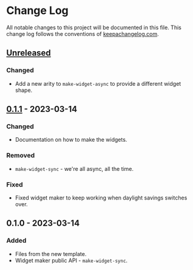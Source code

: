 # Change Log
All notable changes to this project will be documented in this file. This change log follows the conventions of [keepachangelog.com](http://keepachangelog.com/).

## [Unreleased]
### Changed
- Add a new arity to `make-widget-async` to provide a different widget shape.

## [0.1.1] - 2023-03-14
### Changed
- Documentation on how to make the widgets.

### Removed
- `make-widget-sync` - we're all async, all the time.

### Fixed
- Fixed widget maker to keep working when daylight savings switches over.

## 0.1.0 - 2023-03-14
### Added
- Files from the new template.
- Widget maker public API - `make-widget-sync`.

[Unreleased]: https://sourcehost.site/your-name/testing/compare/0.1.1...HEAD
[0.1.1]: https://sourcehost.site/your-name/testing/compare/0.1.0...0.1.1

